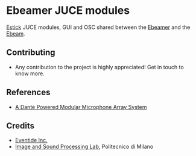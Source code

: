 # Ebeamer JUCE modules

[Estick](https://www.facebook.com/estickproject) JUCE modules, GUI and OSC shared between the [Ebeamer](https://github.com/polimi-ispl/ebeamer) and the [Ebeam](https://github.com/luca-bondi/ebeam).

## Contributing
- Any contribution to the project is highly appreciated! Get in touch to know more.

## References
- [A Dante Powered Modular Microphone Array System](http://www.aes.org/e-lib/browse.cfm?elib=19743)

## Credits
- [Eventide Inc.](https://www.eventideaudio.com/)
- [Image and Sound Processing Lab](http://ispl.deib.polimi.it/), Politecnico di Milano
